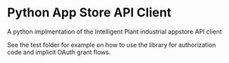 # Python App Store API Client
A python implmentation of the Intelligent Plant industrial appstore API client

See the test folder for example on how to use the library for authorization code and implicit OAuth grant flows.